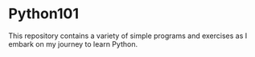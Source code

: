 # Python101
This repository contains a variety of simple programs and exercises as I embark on my journey to learn Python. 
